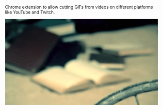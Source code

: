 Chrome extension to allow cutting GIFs from videos on different platforms like YouTube and Twitch.

![](examples/crushcrushcrush.gif)
